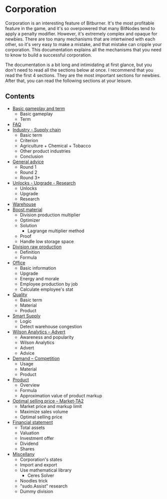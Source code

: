 # Corporation

Corporation is an interesting feature of Bitburner. It's the most profitable feature in the game, and it's so overpowered that many BitNodes tend to apply a penalty modifier. However, it's extremely complex and opaque for newbies. There are too many mechanisms that are intertwined with each other, so it's very easy to make a mistake, and that mistake can cripple your corporation. This documentation explains all the mechanisms that you need to know to build a successful corporation.

The documentation is a bit long and intimidating at first glance, but you don't need to read all the sections below at once. I recommend that you read the first 4 sections. They are the most important sections for newbies. After that, you can read the following sections at your leisure.

## Contents

- [Basic gameplay and term](./corporation/basic-gameplay-and-term.md)
    - Basic gameplay
    - Term
- [FAQ](./corporation/faq.md)
- [Industry - Supply chain](./corporation/industry-supply-chain.md)
    - Basic term
    - Criterion
    - Agriculture + Chemical + Tobacco
    - Other product industries
    - Conclusion
- [General advice](./corporation/general-advice.md)
    - Round 1
    - Round 2
    - Round 3+
- [Unlocks - Upgrade - Research](./corporation/unlocks-upgrade-research.md)
    - Unlocks
    - Upgrade
    - Research
- [Warehouse](./corporation/warehouse.md)
- [Boost material](./corporation/boost-material.md)
    - Division production multiplier
    - Optimizer
    - Solution
        - Lagrange multiplier method
    - Proof
    - Handle low storage space
- [Division raw production](./corporation/division-raw-production.md)
    - Definition
    - Formula
- [Office](./corporation/office.md)
    - Basic information
    - Upgrade
    - Energy and morale
    - Employee production by job
    - Calculate employee's stat
- [Quality](./corporation/quality.md)
    - Basic term
    - Material
    - Product
- [Smart Supply](./corporation/smart-supply.md)
    - Logic
    - Detect warehouse congestion
- [Wilson Analytics – Advert](./corporation/wilson-analytics-advert.md)
    - Awareness and popularity
    - Wilson Analytics
    - Advert
    - Advice
- [Demand – Competition](./corporation/demand-competition.md)
    - Usage
    - Material
    - Product
- [Product](./corporation/product.md)
    - Overview
    - Formula
    - Approximation value of product markup
- [Optimal selling price – Market-TA2](./corporation/optimal-selling-price-market-ta2.md)
    - Market price and markup limit
    - Maximize sales volume
    - Optimal selling price
- [Financial statement](./corporation/financial-statement.md)
    - Total assets
    - Valuation
    - Investment offer
    - Dividend
    - Shares
- [Miscellany](./corporation/miscellany.md)
    - Corporation's states
    - Import and export
    - Use mathematical library
        - Ceres Solver
    - Noodles trick
    - "sudo.Assist" research
    - Dummy division
